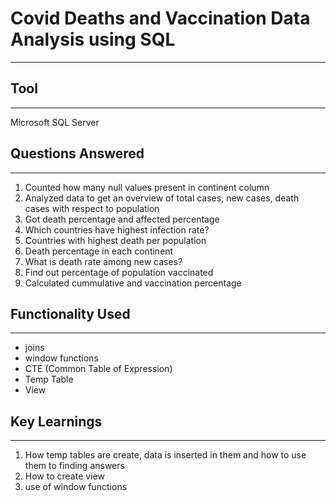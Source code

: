 
# Covid Deaths and Vaccination Data Analysis using SQL
---


## Tool
---
Microsoft SQL Server
## Questions Answered
---
1. Counted how many null values present in continent column
2. Analyzed data to get an overview of total cases, new cases, death cases with respect to population
3. Got death percentage and affected percentage
4. Which countries have highest infection rate?
5. Countries with highest death per population
6. Death percentage in each continent
7. What is death rate among new cases?
8. Find out percentage of population vaccinated
9. Calculated cummulative and vaccination percentage

## Functionality Used
---
* joins
* window functions
* CTE (Common Table of Expression)
* Temp Table
* View
## Key Learnings
---
1. How temp tables are create, data is inserted in them and how to use them to finding answers
2. How to create view
3. use of window functions 
